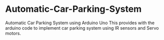 # Automatic-Car-Parking-System
Automatic Car Parking System using Arduino Uno
This provides with the arduino code to implement car parking system using IR sensors and Servo motors.
